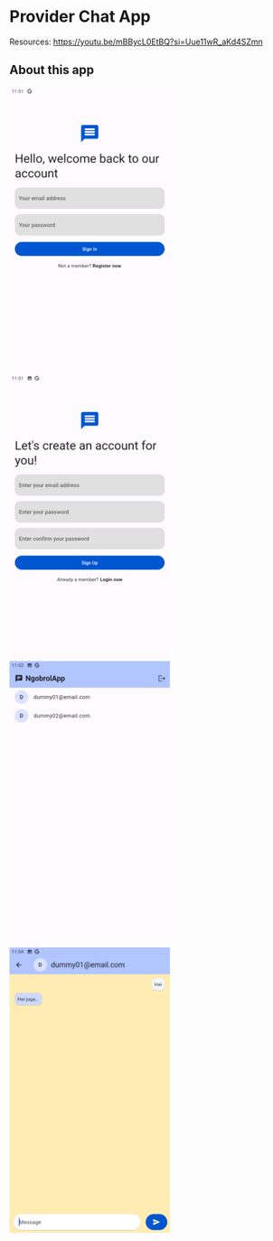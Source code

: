 # Provider Chat App

Resources: https://youtu.be/mBBycL0EtBQ?si=Uue11wR_aKd4SZmn

## About this app

<img src="assets/images/docs/sign_in.png?raw=true" alt="Sign In" width="284">
<img src="assets/images/docs/sign_up.png?raw=true" alt="Sign Up" width="284">
<img src="assets/images/docs/home_page.png?raw=true" alt="Home Page" width="284">
<img src="assets/images/docs/chat_page.png?raw=true" alt="Chat Page" width="284">
